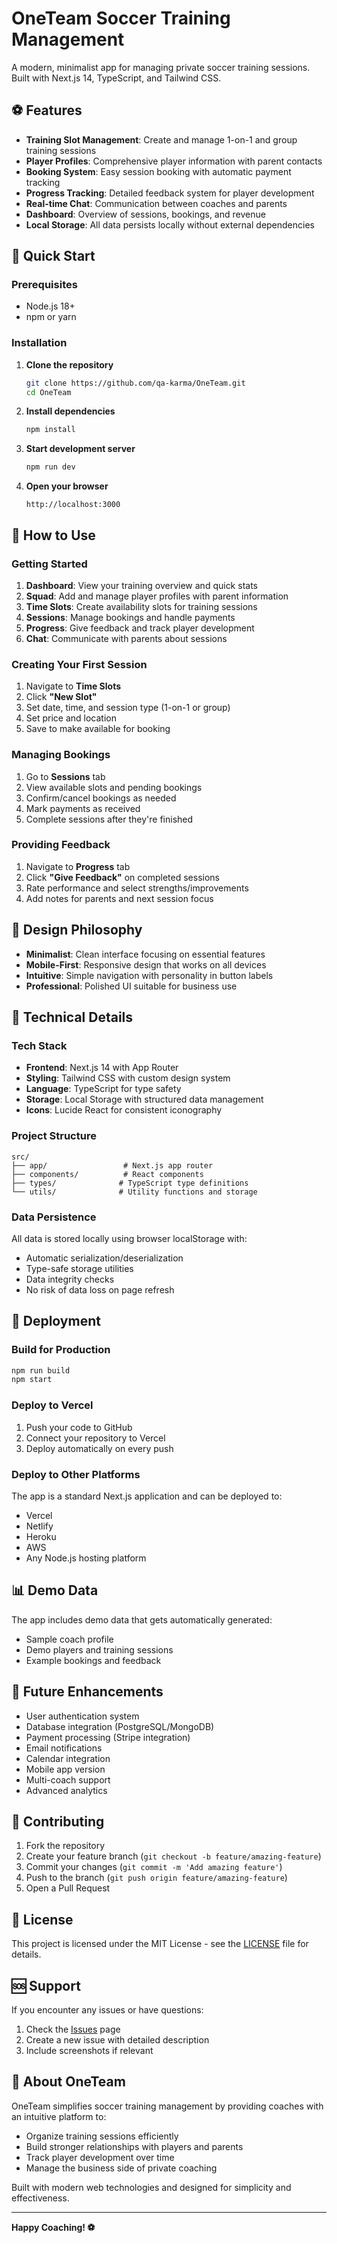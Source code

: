 # OneTeam Soccer Training Management

A modern, minimalist app for managing private soccer training sessions. Built with Next.js 14, TypeScript, and Tailwind CSS.

## ⚽ Features

- **Training Slot Management**: Create and manage 1-on-1 and group training sessions
- **Player Profiles**: Comprehensive player information with parent contacts
- **Booking System**: Easy session booking with automatic payment tracking
- **Progress Tracking**: Detailed feedback system for player development  
- **Real-time Chat**: Communication between coaches and parents
- **Dashboard**: Overview of sessions, bookings, and revenue
- **Local Storage**: All data persists locally without external dependencies

## 🚀 Quick Start

### Prerequisites

- Node.js 18+ 
- npm or yarn

### Installation

1. **Clone the repository**
   ```bash
   git clone https://github.com/qa-karma/OneTeam.git
   cd OneTeam
   ```

2. **Install dependencies**
   ```bash
   npm install
   ```

3. **Start development server**
   ```bash
   npm run dev
   ```

4. **Open your browser**
   ```
   http://localhost:3000
   ```

## 📱 How to Use

### Getting Started

1. **Dashboard**: View your training overview and quick stats
2. **Squad**: Add and manage player profiles with parent information
3. **Time Slots**: Create availability slots for training sessions
4. **Sessions**: Manage bookings and handle payments
5. **Progress**: Give feedback and track player development
6. **Chat**: Communicate with parents about sessions

### Creating Your First Session

1. Navigate to **Time Slots**
2. Click **"New Slot"** 
3. Set date, time, and session type (1-on-1 or group)
4. Set price and location
5. Save to make available for booking

### Managing Bookings

1. Go to **Sessions** tab
2. View available slots and pending bookings
3. Confirm/cancel bookings as needed
4. Mark payments as received
5. Complete sessions after they're finished

### Providing Feedback

1. Navigate to **Progress** tab
2. Click **"Give Feedback"** on completed sessions
3. Rate performance and select strengths/improvements
4. Add notes for parents and next session focus

## 🎨 Design Philosophy

- **Minimalist**: Clean interface focusing on essential features
- **Mobile-First**: Responsive design that works on all devices
- **Intuitive**: Simple navigation with personality in button labels
- **Professional**: Polished UI suitable for business use

## 🔧 Technical Details

### Tech Stack

- **Frontend**: Next.js 14 with App Router
- **Styling**: Tailwind CSS with custom design system
- **Language**: TypeScript for type safety
- **Storage**: Local Storage with structured data management
- **Icons**: Lucide React for consistent iconography

### Project Structure

```
src/
├── app/                 # Next.js app router
├── components/          # React components
├── types/              # TypeScript type definitions
└── utils/              # Utility functions and storage
```

### Data Persistence

All data is stored locally using browser localStorage with:
- Automatic serialization/deserialization
- Type-safe storage utilities
- Data integrity checks
- No risk of data loss on page refresh

## 🚀 Deployment

### Build for Production

```bash
npm run build
npm start
```

### Deploy to Vercel

1. Push your code to GitHub
2. Connect your repository to Vercel
3. Deploy automatically on every push

### Deploy to Other Platforms

The app is a standard Next.js application and can be deployed to:
- Vercel
- Netlify  
- Heroku
- AWS
- Any Node.js hosting platform

## 📊 Demo Data

The app includes demo data that gets automatically generated:
- Sample coach profile
- Demo players and training sessions
- Example bookings and feedback

## 🔮 Future Enhancements

- User authentication system
- Database integration (PostgreSQL/MongoDB)
- Payment processing (Stripe integration)
- Email notifications
- Calendar integration
- Mobile app version
- Multi-coach support
- Advanced analytics

## 🤝 Contributing

1. Fork the repository
2. Create your feature branch (`git checkout -b feature/amazing-feature`)
3. Commit your changes (`git commit -m 'Add amazing feature'`)
4. Push to the branch (`git push origin feature/amazing-feature`)
5. Open a Pull Request

## 📝 License

This project is licensed under the MIT License - see the [LICENSE](LICENSE) file for details.

## 🆘 Support

If you encounter any issues or have questions:

1. Check the [Issues](https://github.com/qa-karma/OneTeam/issues) page
2. Create a new issue with detailed description
3. Include screenshots if relevant

## 🎯 About OneTeam

OneTeam simplifies soccer training management by providing coaches with an intuitive platform to:
- Organize training sessions efficiently
- Build stronger relationships with players and parents
- Track player development over time
- Manage the business side of private coaching

Built with modern web technologies and designed for simplicity and effectiveness.

---

**Happy Coaching! ⚽**